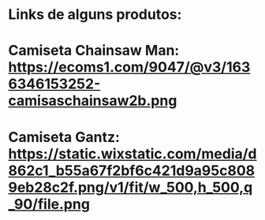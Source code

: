 #   
#  Links de alguns produtos:
#  Camiseta Chainsaw Man: https://ecoms1.com/9047/@v3/1636346153252-camisaschainsaw2b.png 
#  Camiseta Gantz: https://static.wixstatic.com/media/d862c1_b55a67f2bf6c421d9a95c8089eb28c2f.png/v1/fit/w_500,h_500,q_90/file.png
#
#   
#
#
#
#
#
#
#
#
#
#
